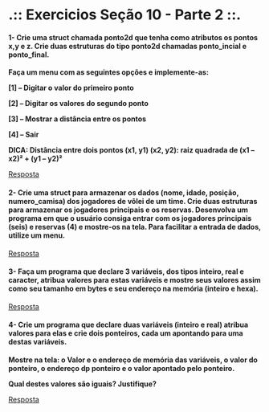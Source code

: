 # .:: Exercicios Seção 10 - Parte 2 ::.

#### 1- Crie uma struct chamada ponto2d que tenha como atributos os pontos x,y e z. Crie duas estruturas do tipo ponto2d chamadas ponto_incial e ponto_final.
<p><strong>Faça um menu com as seguintes opções e implemente-as:</strong></p>
<p><strong>[1] – Digitar o valor do primeiro ponto</strong></p>
<p><strong>[2] – Digitar os valores do segundo ponto</strong></p>
<p><strong>[3] – Mostrar a distância entre os pontos</strong></p>
<p><strong>[4] – Sair</strong></p>
<p></p>
<p><strong>DICA: Distância entre dois pontos (x1, y1) (x2, y2): raiz quadrada de (x1 – x2)² + (y1 – y2)²</strong></p>

[Resposta](./ExerciciosResolvidos/ex001.c)

#### 2- Crie uma struct para armazenar os dados (nome, idade, posição, numero_camisa) dos jogadores de vôlei de um time. Crie duas estruturas para armazenar os jogadores principais e os reservas. Desenvolva um programa em que o usuário consiga entrar com os jogadores principais (seis) e reservas (4) e mostre-os na tela. Para facilitar a entrada de dados, utilize um menu.

[Resposta](./ExerciciosResolvidos/ex002.c)

#### 3- Faça um programa que declare 3 variáveis, dos tipos inteiro, real e caracter, atribua valores para estas variáveis e mostre seus valores assim como seu tamanho em bytes e seu endereço na memória (inteiro e hexa).

[Resposta](./ExerciciosResolvidos/ex003.c)

#### 4- Crie um programa que declare duas variáveis (inteiro e real) atribua valores para elas e crie dois ponteiros, cada um apontando para uma destas variáveis.
<p><strong>Mostre na tela: o Valor e o endereço de memória das variáveis, o valor do ponteiro, o endereço dp ponteiro e o valor apontado pelo ponteiro.</strong></p>
<p><strong>Qual destes valores são iguais? Justifique?</strong></p>

[Resposta](./ExerciciosResolvidos/ex004.c)

